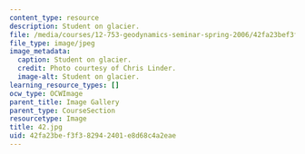 ```yaml
---
content_type: resource
description: Student on glacier.
file: /media/courses/12-753-geodynamics-seminar-spring-2006/42fa23bef3f382942401e8d68c4a2eae_42.jpg
file_type: image/jpeg
image_metadata:
  caption: Student on glacier.
  credit: Photo courtesy of Chris Linder.
  image-alt: Student on glacier.
learning_resource_types: []
ocw_type: OCWImage
parent_title: Image Gallery
parent_type: CourseSection
resourcetype: Image
title: 42.jpg
uid: 42fa23be-f3f3-8294-2401-e8d68c4a2eae
---
```

